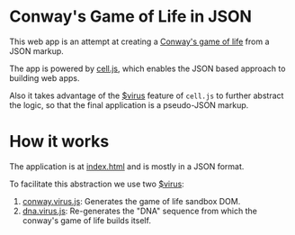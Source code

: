 # Conway's Game of Life in JSON

This web app is an attempt at creating a [Conway's game of life](https://en.wikipedia.org/wiki/Conway%27s_Game_of_Life) from a JSON markup.

The app is powered by [cell.js](https://www.celljs.org), which enables the JSON based approach to building web apps.

Also it takes advantage of the [$virus](https://github.com/intercellular/cell/blob/develop/VIRUS.md) feature of `cell.js` to further abstract the logic, so that the final application is a pseudo-JSON markup.

# How it works

The application is at [index.html](index.html) and is mostly in a JSON format.

To facilitate this abstraction we use two [$virus](https://github.com/intercellular/cell/blob/develop/VIRUS.md):

1. [conway.virus.js](conway.virus.js): Generates the game of life sandbox DOM.
2. [dna.virus.js](dna.virus.js): Re-generates the "DNA" sequence from which the conway's game of life builds itself.

